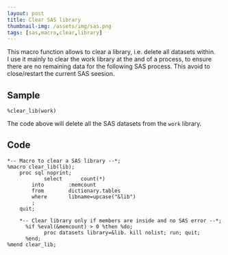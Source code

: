 ```yaml
---
layout: post
title: Clear SAS library
thumbnail-img: /assets/img/sas.png
tags: [sas,macro,clear,library]
---
```


This macro function allows to clear a library, i.e. delete all datasets within.  
I use it mainly to clear the work library at the and of a process, to ensure there are no remaining data for the following SAS process. This avoid to close/restart the current SAS seesion.  

## Sample
```
%clear_lib(work)
```
The code above will delete all the SAS datasets from the `work` library.

## Code
```
*-- Macro to clear a SAS library --*;
%macro clear_lib(lib);
    proc sql noprint;
		    select      count(*)
        into        :memcount
        from        dictionary.tables
        where       libname=upcase("&lib")
        ;
    quit;

    *-- Clear library only if members are inside and no SAS error --*;
	  %if %eval(&memcount) > 0 %then %do;
		    proc datasets library=&lib. kill nolist; run; quit;
	  %end;
%mend clear_lib;
```
